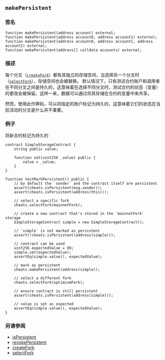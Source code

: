 ## `makePersistent`

### 签名

```solidity
function makePersistent(address account) external;
function makePersistent(address account0, address account1) external;
function makePersistent(address account0, address account1, address account2) external;
function makePersistent(address[] calldata accounts) external;
```

### 描述

每个分叉（[`createFork`](./create-fork.md)）都有其独立的存储空间，当选择另一个分叉时（[`selectFork`](./select-fork.md)），存储空间也会被替换。
默认情况下，只有测试合约账户和调用者在不同分叉之间是持久的，这意味着在选择不同分叉时，测试合约的状态（变量）的更改会被保留。这样一来，数据可以通过将其存储在合约的变量中来共享。

然而，使用此作弊码，可以将指定的账户标记为持久的，这意味着它们的状态在当前活动的分叉是什么并不重要。

### 例子

将新合约标记为持久的

```solidity
contract SimpleStorageContract {
    string public value;

    function set(uint256 _value) public {
        value = _value;
    }
}

function testMarkPersistent() public {
    // by default the `sender` and the contract itself are persistent
    assert(cheats.isPersistent(msg.sender));
    assert(cheats.isPersistent(address(this)));

    // select a specific fork
    cheats.selectFork(mainnetFork);
    
    // create a new contract that's stored in the `mainnetFork` storage
    SimpleStorageContract simple = new SimpleStorageContract();
    
    // `simple` is not marked as persistent
    assert(!cheats.isPersistent(address(simple)));
    
    // contract can be used
    uint256 expectedValue = 99;
    simple.set(expectedValue);
    assertEq(simple.value(), expectedValue);
    
    // mark as persistent
    cheats.makePersistent(address(simple));
    
    // select a different fork
    cheats.selectFork(optimismFork);
    
    // ensure contract is still persistent   
    assert(cheats.isPersistent(address(simple)));
    
    // value is set as expected
    assertEq(simple.value(), expectedValue);
}
```

### 另请参阅

- [isPersistent](./is-persistent.md)
- [revokePersistent](./revoke-persistent.md)
- [createFork](./create-fork.md)
- [selectFork](./select-fork.md)
